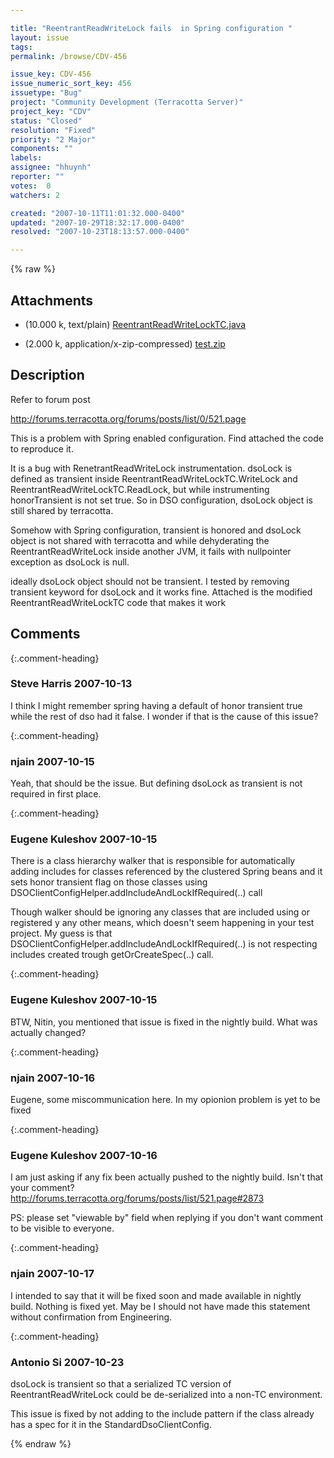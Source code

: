 ```yaml
---

title: "ReentrantReadWriteLock fails  in Spring configuration "
layout: issue
tags: 
permalink: /browse/CDV-456

issue_key: CDV-456
issue_numeric_sort_key: 456
issuetype: "Bug"
project: "Community Development (Terracotta Server)"
project_key: "CDV"
status: "Closed"
resolution: "Fixed"
priority: "2 Major"
components: ""
labels: 
assignee: "hhuynh"
reporter: ""
votes:  0
watchers: 2

created: "2007-10-11T11:01:32.000-0400"
updated: "2007-10-29T18:32:17.000-0400"
resolved: "2007-10-23T18:13:57.000-0400"

---
```




{% raw %}


## Attachments

* <em></em> (10.000 k, text/plain) [ReentrantReadWriteLockTC.java](/attachments/CDV/CDV-456/ReentrantReadWriteLockTC.java)

* <em></em> (2.000 k, application/x-zip-compressed) [test.zip](/attachments/CDV/CDV-456/test.zip)




## Description

<div markdown="1" class="description">

Refer to forum post

http://forums.terracotta.org/forums/posts/list/0/521.page

This is a problem with Spring enabled configuration.  Find attached the code to reproduce it.

It is a bug with RenetrantReadWriteLock instrumentation. dsoLock is defined as transient inside ReentrantReadWriteLockTC.WriteLock and ReentrantReadWriteLockTC.ReadLock, but while instrumenting honorTransient is not set true. So in DSO configuration, dsoLock  object is still shared by terracotta. 

Somehow with Spring configuration, transient is honored and dsoLock object is not shared with terracotta and while dehyderating the ReentrantReadWriteLock inside another JVM, it fails with nullpointer exception as dsoLock is null.

ideally dsoLock object should not be transient. I tested by removing transient keyword for dsoLock and it works fine. Attached is the modified ReentrantReadWriteLockTC code that makes it work


</div>

## Comments


{:.comment-heading}
### **Steve Harris** <span class="date">2007-10-13</span>

<div markdown="1" class="comment">

I think I might remember spring having a default of honor transient true while the rest of dso had it false. I wonder if that is the cause of this issue?

</div>


{:.comment-heading}
### **njain** <span class="date">2007-10-15</span>

<div markdown="1" class="comment">

Yeah, that should be the issue. But defining dsoLock as transient is not required in first place.

</div>


{:.comment-heading}
### **Eugene Kuleshov** <span class="date">2007-10-15</span>

<div markdown="1" class="comment">

There is a class hierarchy walker that is responsible for automatically adding includes for classes referenced by the clustered Spring beans and it sets honor transient flag on those classes using DSOClientConfigHelper.addIncludeAndLockIfRequired(..) call

Though walker should be ignoring any classes that are included using <instrumented-classes> or registered y any other means, which doesn't seem happening in your test project. My guess is that DSOClientConfigHelper.addIncludeAndLockIfRequired(..) is not respecting includes created trough getOrCreateSpec(..) call.

</div>


{:.comment-heading}
### **Eugene Kuleshov** <span class="date">2007-10-15</span>

<div markdown="1" class="comment">

BTW, Nitin, you mentioned that issue is fixed in the nightly build. What was actually changed?

</div>


{:.comment-heading}
### **njain** <span class="date">2007-10-16</span>

<div markdown="1" class="comment">

Eugene, some miscommunication here. In my opionion problem is yet to be fixed

</div>


{:.comment-heading}
### **Eugene Kuleshov** <span class="date">2007-10-16</span>

<div markdown="1" class="comment">

I am just asking if any fix been actually pushed to the nightly build. Isn't that your comment? http://forums.terracotta.org/forums/posts/list/521.page#2873

PS: please set "viewable by" field when replying if you don't want comment to be visible to everyone.

</div>


{:.comment-heading}
### **njain** <span class="date">2007-10-17</span>

<div markdown="1" class="comment">

I intended to say that it will be fixed soon and made available in nightly build. Nothing is fixed yet. May be I should not have made this statement without confirmation from Engineering.

</div>


{:.comment-heading}
### **Antonio Si** <span class="date">2007-10-23</span>

<div markdown="1" class="comment">

dsoLock is transient so that a serialized TC version of ReentrantReadWriteLock could be de-serialized into a non-TC environment.

This issue is fixed by not adding to the include pattern if the class already has a spec for it in the StandardDsoClientConfig.

</div>



{% endraw %}
